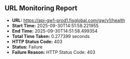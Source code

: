 ## URL Monitoring Report

- **URL:** https://api-gw1-prod1.fisglobal.com/gw/v1/health
- **Start Time:** 2025-09-30T14:51:58.221955
- **End Time:** 2025-09-30T14:51:58.499354
- **Total Time Taken:** 0.277399 seconds
- **HTTP Status Code:** 403
- **Status:** Failure
- **Failure Reason:** HTTP Status Code: 403
